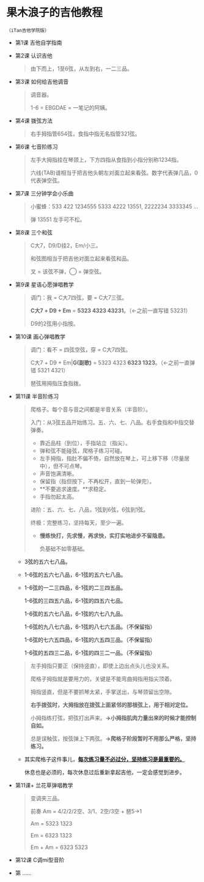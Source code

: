 # 果木浪子的吉他教程

`（iTan吉他学院版）`

- 第1课 吉他自学指南

- 第2课 认识吉他

  > 由下而上，1至6弦，从左到右，一二三品。

- 第3课 如何给吉他调音

  > 调音器。
  >
  > 1-6 = EBGDAE = 一笔记的阿姨。

- 第4课 拨弦方法

  > 右手拇指管654弦，食指中指无名指管321弦。

- 第6课 七音阶练习

  > 左手大拇指挂在琴颈上，下方四指从食指到小指分别称1234指。
  >
  > 六线(TAB)谱相当于把吉他头朝左对面立起来看弦。数字代表弹几品，0 代表弹空弦。

- 第7课 三分钟学会小乐曲

  > 小蜜蜂：533 422 1234555 5333 4222 13551, 2222234 3333345 ...
  >
  > 弹 13551 左手可不松。

- 第8课 三个和弦

  > C大7，D9/D挂2，Em/小三。
  >
  > 和弦图相当于把吉他对面立起来看弦和品。
  >
  > 叉 = 该弦不弹，◯ = 弹空弦。

- 第9课 星语心愿弹唱教学

  > 调门：我 = C大7四弦，要 = C大7三弦。
  >
  > **C大7 + D9 + Em** = **5323 4323 43231**。（←之前一直写错 53231）
  >
  > D9的2弦用小指按。

- 第10课 画心弹唱教学

  > 调门：看不 = 四弦空弦，穿 = C大7四弦。
  >
  > C大7 + D9 + Em|**G(副歌)** = 5323 4323 **6323 1323**。（←之前一直弹错 5321 4321）
  >
  > 琶弦用拇指压食指拨。

- 第11课 半音阶练习

  > 爬格子。每个音与音之间都是半音关系（半音阶）。
  >
  > 入门：从3弦五品开始练习。五、六、七、八品。右手食指和中指交替弹奏。
  >
  > - 靠近品柱（到位），手指站立（指尖）。
  > - 弹和弦不能碰弦，爬格子练习可碰。
  > - 左手拇指，指肚不偏不倚，自然放在琴上，可上移下移（尽量居中），但不可点琴。
  > - 声音饱满清晰。
  > - 保留指（指但按下，不再松开，直到一轮弹完）。
  > - **不要追求速度。**求稳定。
  > - 手指勿起太高。
  >
  > 进阶：五、六、七、八品，1弦到6弦，6弦到1弦。
  >
  > 终极：完整练习，坚持每天，至少一遍。
  >
  > - **慢练快打，先求慢，再求快，实打实地进步不留隐患。**
  >
  >   负基础不如零基础。

  - 3弦的五六七八品。

  - 1-6弦的五六七八品，6-1弦的五六七八品。

  - 1-6弦的一二三四品，6-1弦的二三四五品。

    1-6弦的三四五六品，6-1弦的四五六七品。

    1-6弦的五六七八品，6-1弦的六七八九品。

    1-6弦的九八七六品，6-1弦的八七六五品。（不保留指）

    1-6弦的七六五四品，6-1弦的六五四三品。（不保留指）

    1-6弦的五四三二品，6-1弦的四三二一品。（不保留指）

  > 左手拇指只要正（保持竖直），即使上边出点头儿也没关系。
  >
  > 爬格子拇指就是要用力的，关键是不能弯曲拇指用指尖顶着。
  >
  > 拇指竖直，但是不要抓琴太紧，手掌送出，与琴颈留出空隙。
  >
  > **右手拨弦时，大拇指放在拨弦上面紧邻的那根弦上，用于相对定位。**
  >
  > 小拇指练打弦，把弦打出声来。**→小拇指肌肉力量出来的时候才能控制自如。**
  >
  > 总是误触弦，按弦弹上下两弦。**→爬格子阶段暂时不用那么严格，坚持练习。**

  - 其实爬格子这件事儿，<u>**每次练习量不必过分，坚持练习是最重要的。**</u>

    休息也是必须的，每次休息过后重新拿起吉他，一定会感觉到进步。

- 第11课+ 兰花草弹唱教学

  > 变调夹三品。
  >
  > 前奏 Am = 4/2/2/2空、3/1、2空/3空 + 琶5→1
  >
  > Am = 5323 1323
  >
  > Em = 6323 1323
  >
  > Em + Am = 6323 5323

- 第12课 C调mi型音阶

  > 

- 第 ……

